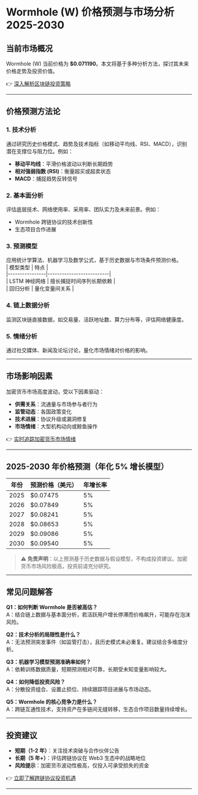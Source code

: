 # Wormhole (W) 价格预测与市场分析 2025-2030  

## 当前市场概况  
Wormhole (W) 当前价格为 **$0.071190**。本文将基于多种分析方法，探讨其未来价格走势及投资价值。  

👉 [深入解析区块链投资策略](https://bit.ly/okx_welcome)  

---

## 价格预测方法论  
### 1. 技术分析  
通过研究历史价格模式、趋势及技术指标（如移动平均线、RSI、MACD），识别潜在支撑位与阻力位。例如：  
- **移动平均线**：平滑价格波动以判断长期趋势  
- **相对强弱指数 (RSI)**：衡量超买或超卖状态  
- **MACD**：捕捉趋势反转信号  

### 2. 基本面分析  
评估底层技术、网络使用率、采用率、团队实力及未来前景。例如：  
- Wormhole 跨链协议的技术创新性  
- 生态项目合作进展  

### 3. 预测模型  
应用统计学算法、机器学习及数学公式，基于历史数据与市场条件预测价格。  
| 模型类型       | 特点                     |  
|----------------|--------------------------|  
| LSTM 神经网络  | 擅长捕捉时间序列长期依赖 |  
| 回归分析       | 量化变量间关系           |  

### 4. 链上数据分析  
监测区块链直接数据，如交易量、活跃地址数、算力分布等，评估网络健康度。  

### 5. 情绪分析  
通过社交媒体、新闻及论坛讨论，量化市场情绪对价格的影响。  

---

## 市场影响因素  
加密货币市场高度波动，受以下因素驱动：  
- **供需关系**：流通量与市场参与者行为  
- **监管动态**：各国政策变化  
- **技术进展**：协议升级或漏洞修复  
- **市场情绪**：大型机构动向或鲸鱼操作  

👉 [实时追踪加密货币市场情绪](https://bit.ly/okx_welcome)  

---

## 2025-2030 年价格预测（年化 5% 增长模型）  
| 年份   | 预测价格（美元） | 年增长率 |  
|--------|------------------|----------|  
| 2025   | $0.07475         | 5%       |  
| 2026   | $0.07849         | 5%       |  
| 2027   | $0.08241         | 5%       |  
| 2028   | $0.08653         | 5%       |  
| 2029   | $0.09086         | 5%       |  
| 2030   | $0.09540         | 5%       |  

> ⚠️ **免责声明**：以上预测基于历史数据与假设模型，不构成投资建议。加密货币市场风险极高，投资前请充分研究。  

---

## 常见问题解答  
**Q1：如何判断 Wormhole 是否被高估？**  
A：结合链上数据与基本面分析，若活跃用户增长停滞而价格飙升，可能存在泡沫风险。  

**Q2：技术分析的局限性是什么？**  
A：无法预测突发事件（如监管打击），且历史模式未必重复。建议结合多维度分析。  

**Q3：机器学习模型预测准确率如何？**  
A：依赖训练数据质量，短期预测相对可靠，长期受未知变量影响较大。  

**Q4：如何降低投资风险？**  
A：分散投资组合、设置止损位、持续跟踪项目进展与市场动态。  

**Q5：Wormhole 的核心竞争力是什么？**  
A：跨链互通性技术，支持资产在多链间无缝转移，生态合作项目数量持续增长。  

---

## 投资建议  
- **短期（1-2 年）**：关注技术突破与合作伙伴公告  
- **长期（5 年+）**：评估跨链协议在 Web3 生态中的战略地位  
- **风险提示**：加密货币波动性极高，仅投入可承受损失的资金  

👉 [立即了解跨链协议投资机遇](https://bit.ly/okx_welcome)  

---
